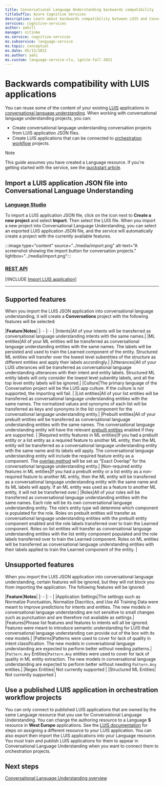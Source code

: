 ```yaml
---
title: Conversational Language Understanding backwards compatibility
titleSuffix: Azure Cognitive Services
description: Learn about backwards compatibility between LUIS and Conversational Language Understanding
services: cognitive-services
author: aahill
manager: nitinme
ms.service: cognitive-services
ms.subservice: language-service
ms.topic: conceptual
ms.date: 05/13/2022
ms.author: aahi
ms.custom: language-service-clu, ignite-fall-2021
---
```


# Backwards compatibility with LUIS applications

You can reuse some of the content of your existing [LUIS](../../../LUIS/what-is-luis.md) applications in [conversational language understanding](../overview.md). When working with conversational language understanding projects, you can:
* Create conversational language understanding conversation projects from LUIS application JSON files.
* Create LUIS applications that can be connected to [orchestration workflow](../../orchestration-workflow/overview.md) projects.  
  
> [!NOTE]
> This guide assumes you have created a Language resource. If you're getting started with the service, see the [quickstart article](../quickstart.md). 

## Import a LUIS application JSON file into Conversational Language Understanding

### [Language Studio](#tab/studio)

To import a LUIS application JSON file, click on the icon next to **Create a new project** and select **Import**. Then select the LUIS file. When you import a new project into Conversational Language Understanding, you can select an exported LUIS application JSON file, and the service will automatically create a project with the currently available features.

:::image type="content" source="../media/import.png" alt-text="A screenshot showing the import button for conversation projects." lightbox="../media/import.png":::

### [REST API](#tab/rest-api)

[!INCLUDE [Import LUIS application](../includes/rest-api/import-LUIS-project.md)]

---

## Supported features
When you import the LUIS JSON application into conversational language understanding, it will create a **Conversations** project with the following features will be selected:

|**Feature**|**Notes**|
|: - |: - |
|Intents|All of your intents will be transferred as conversational language understanding intents with the same names.|
|ML entities|All of your ML entities will be transferred as conversational language understanding entities with the same names. The labels will be persisted and used to train the Learned component of the entity. Structured ML entities will transfer over the lowest level subentities of the structure as different entities and apply their labels accordingly.|
|Utterances|All of your LUIS utterances will be transferred as conversational language understanding utterances with their intent and entity labels. Structured ML entity labels will only consider the lowest level subentity labels, and all the top level entity labels will be ignored.|
|Culture|The primary language of the Conversation project will be the LUIS app culture. If the culture is not supported, the importing will fail. |
|List entities|All of your list entities will be transferred as conversational language understanding entities with the same names. The normalized values and synonyms of each list will be transferred as keys and synonyms in the list component for the conversational language understanding entity.|
|Prebuilt entities|All of your prebuilt entities will be transferred as conversational language understanding entities with the same names. The conversational language understanding entity will have the relevant [prebuilt entities](entity-components.md#prebuilt-component) enabled if they are supported. |
|Required entity features in ML entities|If you had a prebuilt entity or a list entity as a required feature to another ML entity, then the ML entity will be transferred as a conversational language understanding entity with the same name and its labels will apply. The conversational language understanding entity will include the required feature entity as a component. The [overlap method](entity-components.md#entity-options) will be set as “Exact Overlap” for the conversational language understanding entity.|
|Non-required entity features in ML entities|If you had a prebuilt entity or a list entity as a non-required feature to another ML entity, then the ML entity will be transferred as a conversational language understanding entity with the same name and its ML labels will apply. If an ML entity was used as a feature to another ML entity, it will not be transferred over.|
|Roles|All of your roles will be transferred as conversational language understanding entities with the same names. Each role will be its own conversational language understanding entity. The role’s entity type will determine which component is populated for the role. Roles on prebuilt entities will transfer as conversational language understanding entities with the prebuilt entity component enabled and the role labels transferred over to train the Learned component. Roles on list entities will transfer as conversational language understanding entities with the list entity component populated and the role labels transferred over to train the Learned component. Roles on ML entities will be transferred as conversational language understanding entities with their labels applied to train the Learned component of the entity.  |

## Unsupported features

When you import the LUIS JSON application into conversational language understanding, certain features will be ignored, but they will not block you from importing the application. The following features will be ignored:

|**Feature**|**Notes**|
|: - |: - |
|Application Settings|The settings such as Normalize Punctuation, Normalize Diacritics, and Use All Training Data were meant to improve predictions for intents and entities. The new models in conversational language understanding are not sensitive to small changes such as punctuation and are therefore not available as settings.|
|Features|Phrase list features and features to intents will all be ignored. Features were meant to introduce semantic understanding for LUIS that conversational language understanding can provide out of the box with its new models.|
|Patterns|Patterns were used to cover for lack of quality in intent classification. The new models in conversational language understanding are expected to perform better without needing patterns.|
|`Pattern.Any` Entities|`Pattern.Any` entities were used to cover for lack of quality in ML entity extraction. The new models in conversational language understanding are expected to perform better without needing `Pattern.Any` entities.|
|Regex Entities| Not currently supported |
|Structured ML Entities| Not currently supported |

## Use a published LUIS application in orchestration workflow projects

You can only connect to published LUIS applications that are owned by the same Language resource that you use for Conversational Language Understanding. You can change the authoring resource to a Language **S** resource in **West Europe** applications. See the [LUIS documentation](../../../luis/luis-how-to-azure-subscription.md#assign-luis-resources) for steps on assigning a different resource to your LUIS application. You can also export then import the LUIS applications into your Language resource. You must train and publish LUIS applications for them to appear in Conversational Language Understanding when you want to connect them to orchestration projects.


## Next steps

[Conversational Language Understanding overview](../overview.md)
